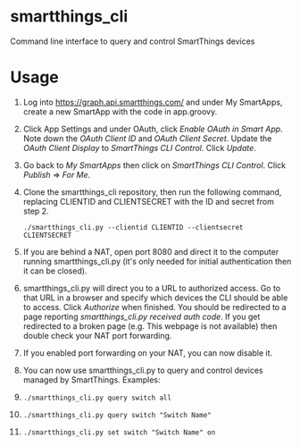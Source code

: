 # smartthings_cli
Command line interface to query and control SmartThings devices

# Usage
1. Log into https://graph.api.smartthings.com/ and under My SmartApps, create a new SmartApp with the code in app.groovy.
2. Click App Settings and under OAuth, click _Enable OAuth in Smart App_. Note down the _OAuth Client ID_ and _OAuth Client Secret_. Update the _OAuth Client Display_ to _SmartThings CLI Control_. Click _Update_.
3. Go back to _My SmartApps_ then click on _SmartThings CLI Control_. Click _Publish_ => _For Me_.
4. Clone the smartthings_cli repository, then run the following command, replacing CLIENTID and CLIENTSECRET with the ID and secret from step 2.

   `./smartthings_cli.py --clientid CLIENTID --clientsecret CLIENTSECRET`

5. If you are behind a NAT, open port 8080 and direct it to the computer running smartthings_cli.py (it's only needed for initial authentication then it can be closed).
6. smartthings_cli.py will direct you to a URL to authorized access. Go to that URL in a browser and specify which devices the CLI should be able to access. Click _Authorize_ when finished. You should be redirected to a page reporting _smartthings_cli.py received auth code_. If you get redirected to a broken page (e.g. This webpage is not available) then double check your NAT port forwarding.
7. If you enabled port forwarding on your NAT, you can now disable it.
8. You can now use smartthings_cli.py to query and control devices managed by SmartThings. Examples:
  1. `./smartthings_cli.py query switch all`
  2. `./smartthings_cli.py query switch "Switch Name"`
  3. `./smartthings_cli.py set switch "Switch Name" on`
